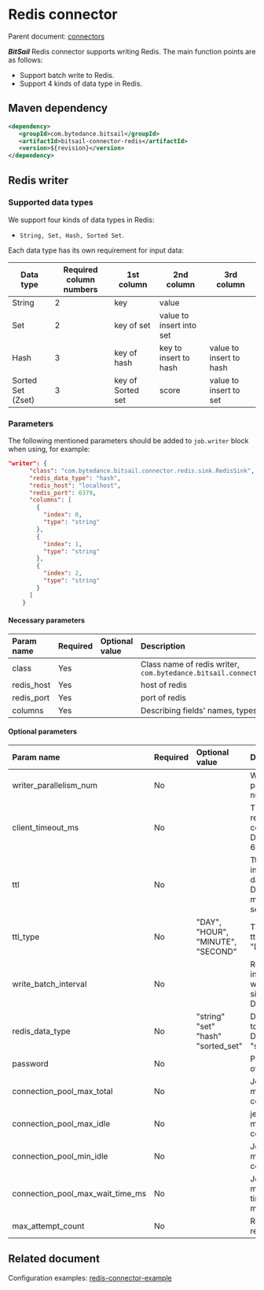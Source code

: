 # Redis connector

Parent document: [connectors](../../../connectors.md)

***BitSail*** Redis connector supports writing Redis. The main function points are as follows:

- Support batch write to Redis.
- Support 4 kinds of data type in Redis.


## Maven dependency

```xml
<dependency>
   <groupId>com.bytedance.bitsail</groupId>
   <artifactId>bitsail-connector-redis</artifactId>
   <version>${revision}</version>
</dependency>
```

## Redis writer

### Supported data types

We support four kinds of data types in Redis:
- `String, Set, Hash, Sorted Set`.

Each data type has its own requirement for input data:


| Data type | Required column numbers | 1st column | 2nd column | 3rd column |
| ------- | ------- | ----- | ---- | ------ |
| String | 2 | key | value | |
| Set | 2 | key of set | value to insert into set |
| Hash | 3 | key of hash | key to insert to hash | value to insert to hash |
| Sorted Set (Zset) | 3 | key of Sorted set | score | value to insert to set |

### Parameters

The following mentioned parameters should be added to `job.writer` block when using, for example:

```json
"writer": {
      "class": "com.bytedance.bitsail.connector.redis.sink.RedisSink",
      "redis_data_type": "hash",
      "redis_host": "localhost",
      "redis_port": 6379,
      "columns": [
        {
          "index": 0,
          "type": "string"
        },
        {
          "index": 1,
          "type": "string"
        },
        {
          "index": 2,
          "type": "string"
        }
      ]
    }
```

#### Necessary parameters

| Param name                   | Required | Optional value | Description                                                                                                    |
|:-----------------------------|:---------|:---------------|:---------------------------------------------------------------------------------------------------------------|
| class             | Yes  |       | Class name of redis writer, `com.bytedance.bitsail.connector.legacy.redis.sink.RedisOutputFormat` |
| redis_host   | Yes  |       | host of redis |
| redis_port        | Yes  |       | port of redis |
| columns | Yes | | Describing fields' names, types all set String |



#### Optional parameters

| Param name                       | Required | Optional value | Description                                                           |
|:---------------------------------|:---------|:---------------|:----------------------------------------------------------------------|
| writer_parallelism_num           | No       |                | Writer parallelism num                                                  |
| client_timeout_ms                | No | | Timeout of redis connection. Default 60000 ms |
| ttl                              | No | | Ttl of inserted data. Default -1 means not setting ttl |
| ttl_type                         | No  | "DAY", "HOUR", "MINUTE", "SECOND" |  Time unit of ttl. Default "DAY" |
| write_batch_interval             | No | | Redis instruction write batch size. Default 50 |
| redis_data_type                  | No | "string"<br/>"set"<br/>"hash"<br/>"sorted_set" | Data type to insert. Default "string" |
| password                         | No | | Password of redis |
| connection_pool_max_total        | No | | Jedis pool max total connection |
| connection_pool_max_idle         | No | | jedis pool max idle connection |
| connection_pool_min_idle         | No | | Jedis pool min idle connection |
| connection_pool_max_wait_time_ms | No | | Jedis pool max wait time in millis |
| max_attempt_count | No | | Retryer retry count |


## Related document


Configuration examples: [redis-connector-example](./redis-v1-example.md)

